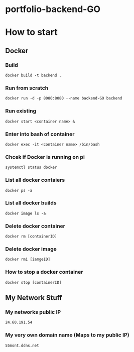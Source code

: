 # portfolio-backend-GO

# How to start

## Docker

### Build

`docker build -t backend .`

### Run from scratch

`docker run -d -p 8080:8080 --name backend-GO backend`

### Run existing

`docker start <container name> &`

### Enter into bash of container

`docker exec -it <container name> /bin/bash`

### Chcek if Docker is running on pi

`systemctl status docker`

### List all docker contaiers

`docker ps -a`

### List all docker builds

`docker image ls -a`

### Delete docker container

`docker rm [containerID]`

### Delete docker image

`docker rmi [iamgeID]`

### How to stop a docker container

`docker stop [containerID]`

## My Network Stuff

### My networks public IP

`24.60.191.54`

### My very own domain name (Maps to my public IP)

`55mont.ddns.net`
